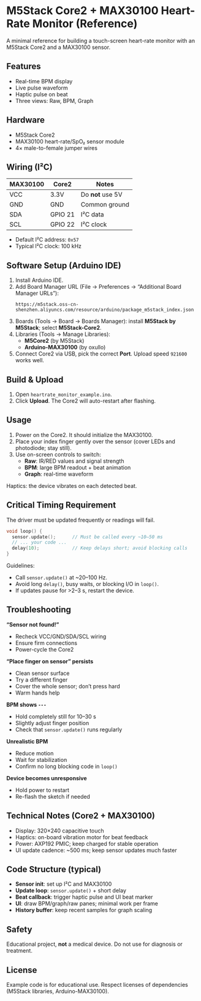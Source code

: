 # M5Stack Core2 + MAX30100 Heart-Rate Monitor (Reference)

A minimal reference for building a touch-screen heart-rate monitor with an M5Stack Core2 and a MAX30100 sensor.

## Features
- Real-time BPM display
- Live pulse waveform
- Haptic pulse on beat
- Three views: Raw, BPM, Graph

## Hardware
- M5Stack Core2
- MAX30100 heart-rate/SpO₂ sensor module
- 4× male-to-female jumper wires

## Wiring (I²C)
| MAX30100 | Core2 | Notes |
|---|---|---|
| VCC | 3.3V | Do **not** use 5V |
| GND | GND | Common ground |
| SDA | GPIO 21 | I²C data |
| SCL | GPIO 22 | I²C clock |

- Default I²C address: `0x57`
- Typical I²C clock: 100 kHz

## Software Setup (Arduino IDE)
1. Install Arduino IDE.
2. Add Board Manager URL (File → Preferences → “Additional Board Manager URLs”):
   ```
   https://m5stack.oss-cn-shenzhen.aliyuncs.com/resource/arduino/package_m5stack_index.json
   ```
3. Boards (Tools → Board → Boards Manager): install **M5Stack by M5Stack**; select **M5Stack-Core2**.
4. Libraries (Tools → Manage Libraries):
   - **M5Core2** (by M5Stack)
   - **Arduino-MAX30100** (by oxullo)
5. Connect Core2 via USB, pick the correct **Port**. Upload speed `921600` works well.

## Build & Upload
1. Open `heartrate_monitor_example.ino`.
2. Click **Upload**. The Core2 will auto-restart after flashing.

## Usage
1. Power on the Core2. It should initialize the MAX30100.
2. Place your index finger gently over the sensor (cover LEDs and photodiode; stay still).
3. Use on-screen controls to switch:
   - **Raw**: IR/RED values and signal strength
   - **BPM**: large BPM readout + beat animation
   - **Graph**: real-time waveform

Haptics: the device vibrates on each detected beat.

## Critical Timing Requirement
The driver must be updated frequently or readings will fail.

```cpp
void loop() {
  sensor.update();      // Must be called every ~10–50 ms
  // ... your code ...
  delay(10);            // Keep delays short; avoid blocking calls
}
```

Guidelines:
- Call `sensor.update()` at ~20–100 Hz.
- Avoid long `delay()`, busy waits, or blocking I/O in `loop()`.
- If updates pause for >2–3 s, restart the device.

## Troubleshooting

**“Sensor not found!”**
- Recheck VCC/GND/SDA/SCL wiring
- Ensure firm connections
- Power-cycle the Core2

**“Place finger on sensor” persists**
- Clean sensor surface
- Try a different finger
- Cover the whole sensor; don’t press hard
- Warm hands help

**BPM shows `---`**
- Hold completely still for 10–30 s
- Slightly adjust finger position
- Check that `sensor.update()` runs regularly

**Unrealistic BPM**
- Reduce motion
- Wait for stabilization
- Confirm no long blocking code in `loop()`

**Device becomes unresponsive**
- Hold power to restart
- Re-flash the sketch if needed

## Technical Notes (Core2 + MAX30100)
- Display: 320×240 capacitive touch
- Haptics: on-board vibration motor for beat feedback
- Power: AXP192 PMIC; keep charged for stable operation
- UI update cadence: ~500 ms; keep sensor updates much faster

## Code Structure (typical)
- **Sensor init**: set up I²C and MAX30100
- **Update loop**: `sensor.update()` + short delay
- **Beat callback**: trigger haptic pulse and UI beat marker
- **UI**: draw BPM/graph/raw panes; minimal work per frame
- **History buffer**: keep recent samples for graph scaling

## Safety
Educational project, **not** a medical device. Do not use for diagnosis or treatment.

## License
Example code is for educational use. Respect licenses of dependencies (M5Stack libraries, Arduino-MAX30100).
